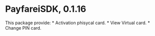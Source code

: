 # PayfareiSDK, 0.1.16
 This package provide:
    * Activation phisycal card.
    * View Virtual card.
    * Change PIN card.
